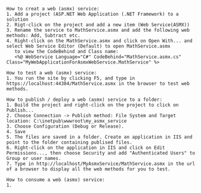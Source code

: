     How to creat a web (asmx) service: 
    1. Add a project (ASP.NET Web Application (.NET Framework) to a solution
    2. Rigt-click on the project and add a new item (Web Service(ASMX))
    3. Rename the service to MathService.asmx and add the following web methods: Add, Subtract etc.
    4. Right-click on the MathService.asmx and click on Open With... and select Web Service Editor (Default) to open MathService.asmx
       to view the CodeBehind and Class name: 
       <%@ WebService Language="C#" CodeBehind="MathService.asmx.cs" Class="MyWebApplicationForAsmxWebService.MathService" %>
       
    How to test a web (asmx) service:
    1. You run the site by clicking F5, and type in https://localhost:44384/MathService.asmx in the browser to test web methods.

    How to publish / deploy a web (asmx) service to a folder:
    1. Build the project and right-click on the project to click on Publish...
    2. Choose Connection -> Publish method: File System and Target location: C:\inetpub\wwwroot\my_asmx_service
    3. Choose Configuration (Debug or Release). 
    4. Save
    5. The files are saved in a folder. Create an application in IIS and point to the folder containing publised files. 
    6. Right-click on the application in IIS and click on Edit Permissions..., then choose Security and add "Authenticated Users" to Group or user names.
    7. Type in http://localhost/MyAsmxService/MathService.asmx in the url of a browser to display all the web methods for you to test.
    
    How to consume a web (asmx) service:
    1. 
